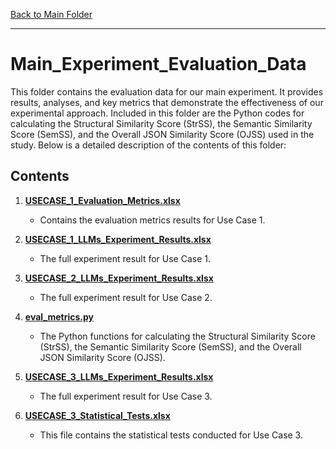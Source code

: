 [Back to Main Folder](../README.md)

----

# Main_Experiment_Evaluation_Data

This folder contains the evaluation data for our main experiment. It provides results, analyses, and key metrics that demonstrate the effectiveness of our experimental approach. Included in this folder are the Python codes for calculating the Structural Similarity Score (StrSS), the Semantic Similarity Score (SemSS), and the Overall JSON Similarity Score (OJSS) used in the study. Below is a detailed description of the contents of this folder:

## Contents

1. [**USECASE_1_Evaluation_Metrics.xlsx**](./USECASE_1_Evaluation_Metrics.xlsx)
    - Contains the evaluation metrics results for Use Case 1.
    
2. [**USECASE_1_LLMs_Experiment_Results.xlsx**](./USECASE_1_LLMs_Experiment_Results.xlsx)
    - The full experiment result for Use Case 1.
    
3. [**USECASE_2_LLMs_Experiment_Results.xlsx**](./USECASE_2_LLMs_Experiment_Results.xlsx)
    - The full experiment result for Use Case 2.
    
4. [**eval_metrics.py**](./eval_metrics.py)
    - The Python functions for calculating the Structural Similarity Score (StrSS), the Semantic Similarity Score (SemSS), and the Overall JSON Similarity Score (OJSS).
  
5. [**USECASE_3_LLMs_Experiment_Results.xlsx**](./USECASE_3_LLMs_Experiment_Results.xlsx)
    - The full experiment result for Use Case 3.

6. [**USECASE_3_Statistical_Tests.xlsx**](./USECASE_3_Statistical_Tests.xlsx)
    - This file contains the statistical tests conducted for Use Case 3.


